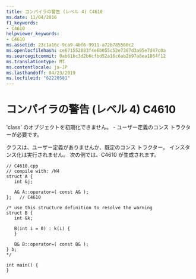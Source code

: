 ```yaml
---
title: コンパイラの警告 (レベル 4) C4610
ms.date: 11/04/2016
f1_keywords:
- C4610
helpviewer_keywords:
- C4610
ms.assetid: 23c1a16c-9ca9-4bf6-9911-a72b785560c2
ms.openlocfilehash: ce671552083f4e6b055c52e7387d3a95e7d47c0a
ms.sourcegitcommit: 0ab61bc3d2b6cfbd52a16c6ab2b97a8ea1864f12
ms.translationtype: MT
ms.contentlocale: ja-JP
ms.lasthandoff: 04/23/2019
ms.locfileid: "62220581"
---
```

# <a name="compiler-warning-level-4-c4610"></a>コンパイラの警告 (レベル 4) C4610

'class' のオブジェクトを初期化できません。 - ユーザー定義のコンス トラクターが必要です。

クラスは、ユーザー定義がありませんか、既定のコンス トラクター。 インスタンス化は実行されません。 次の例では、C4610 が生成されます。

```
// C4610.cpp
// compile with: /W4
struct A {
   int &j;

   A& A::operator=( const A& );
};   // C4610

/* use this structure definition to resolve the warning
struct B {
   int &k;

   B(int i = 0) : k(i) {
   }

   B& B::operator=( const B& );
} b;
*/

int main() {
}
```